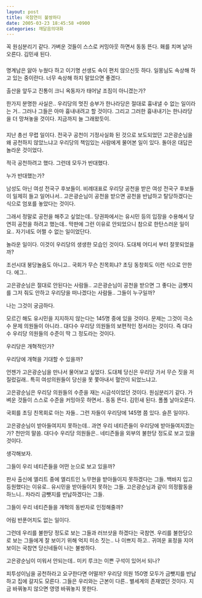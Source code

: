 ```yaml
---
layout: post
title: 국참연이 불쌍하다
date: 2005-03-23 18:45:58 +0900
categories: 깨달음의대화
---
```

꼭 원심분리기 같다. 가벼운 것들이 스스로 커밍아웃 하면서 동동 뜬다. 홰를 치며 날아오른다. 김민새 된다.
  

  
###
  

  
명계남은 앓아 누웠다 하고 이기명 선생도 속이 편치 않으신듯 하다. 일몽님도 속상해 하고 있는 중이란다. 너무 속상해 하지 말았으면 좋겠다.
  

  
출산을 앞두고 진통이 크니 옥동자가 태어날 조짐이 아니겠는가?
  

  
한가지 분명한 사실은.. 우리당의 멋진 승부가 한나라당은 절대로 흉내낼 수 없는 일이라는 거.. 그러나 그들은 아마 흉내내려고 할 것이다. 그리고 그러한 흉내내기는 한나라당을 더 망쳐놓을 것이다. 지금까지 늘 그래왔듯이.
  

  
###
  

  
지난 총선 무렵 일이다. 전국구 공천이 기정사실화 된 것으로 보도되었던 고은광순님을 왜 공천하지 않았느냐고 우리당의 책임있는 사람에게 물어본 일이 있다. 돌아온 대답은 놀라운 것이었다.
  

  
적극 공천하려고 했다. 그런데 모두가 반대했다.
  
누가 반대했는가?
  

  
남성도 아닌 여성 전국구 후보들이. 비례대표로 우리당 공천을 받은 여성 전국구 후보들이 일제히 들고 일어나서.. 고은광순님이 공천을 받으면 공천을 반납하고 탈당하겠다는 식으로 엄포를 놓았다는 것이다.
  

  
그래서 정말로 공천을 해주고 싶었는데.. 당권파에서는 유시민 등의 입장을 수용해서 당연히 공천을 하려고 했는데.. 막판에 그런 이유로 안되었으니 참으로 한탄스러운 일이요.. 자기네도 어쩔 수 없는 일이었단다.
  

  
놀라운 일이다. 이것이 우리당의 생생한 모습인 것이다. 도대체 어디서 부터 잘못되었을까?
  

  
조선시대 붕당놀음도 아니고.. 국회가 무슨 친목회냐? 초딩 동창회도 이런 식으로 안한다. 에그..
  

  
고은광순님은 절대로 안된다는 사람들.. 고은광순님이 공천을 받으면 그 좋다는 금뺏지를 그저 줘도 안하고 우리당을 떠나겠다는 사람들.. 그들이 누구일까?
  

  
나는 그것이 궁금하다.
  

  
모르긴 해도 유시민을 지지하지 않는다는 145명 중에 있을 것이다. 문제는 그것이 극소수 문제 의원들이 아니라.. 대다수 우리당 의원들의 보편적인 정서라는 것이다. 즉 대다수 우리당 의원들의 수준이 딱 그 정도라는 것이다.
  

  
우리당은 개혁적인가?
  
우리당에 개혁을 기대할 수 있을까?
  

  
언젠가 고은광순님을 만나서 물어보고 싶었다. 도대체 당신은 우리당 가서 무슨 짓을 저질렀길래.. 특히 여성의원들이 당신을 못 쫓아내서 혈안이 되었느냐고.
  

  
고은광순님은 우리당 의원들의 수준을 재는 시금석이었던 것이다. 원심분리기 같다. 가벼운 것들이 스스로 수준을 커밍아웃 하면서.. 동동 뜬다. 김민새 된다. 폴폴 날아오른다.
  

  
국회를 초딩 친목회로 아는 자들.. 그런 자들이 우리당에 145명 쯤 있다. 슬픈 일이다.
  

  
고은광순님이 받아들여지지 못하는데.. 과연 우리 네티즌들이 우리당에 받아들여지겠는가? 천만의 말씀. 대다수 우리당 의원들은.. 네티즌들을 외부의 불한당 정도로 보고 있을 것이다.
  

  
생각해보자.
  
그들이 우리 네티즌들을 어떤 눈으로 보고 있을까?
  

  
판사 출신에 엘리트 중에 엘리트인 노무현을 받아들이지 못하겠다는 그들. 백바지 입고 등원했다는 이유로.. 유시민을 받아들이지 못하는 그들. 고은광순님과 같이 의정활동을 하느니.. 차라리 금뺏지를 반납하겠다는 그들.
  

  
그들이 우리 네티즌들을 개혁의 동반자로 인정해줄까?
  
어림 반푼어치도 없는 일이다.
  

  
그런데 우리를 불한당 정도로 보는 그들과 러브샷을 하겠다는 국참연. 우리를 불한당으로 보는 그들에게 잘 보이기 위해 억지 미소 짓는.. 나 이쁘지 하고.. 귀여운 표정을 지어보이는 국참연 당신네들이 나는 불쌍하다.
  

  
고은광순님이 미워서 안되는데.. 미키 루크는 이쁜 구석이 있어서 되나?
  

  
피투성이님을 공천하라고 요구한다면 어떨까? 우리당 의원 150명 모두가 금뺏지를 반납하고 집에 갈지도 모른다. 그들은 우리와는 근본이 다른.. 별세계의 존재였던 것이다. 지금 바꿔놓지 않으면 영영 바꿔놓지 못한다.